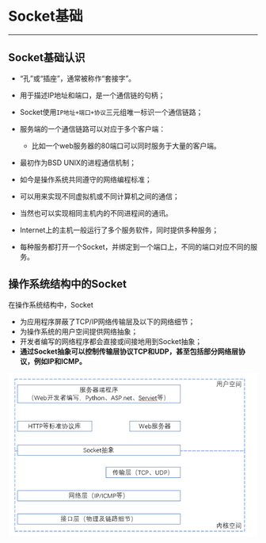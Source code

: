 # Socket基础
---
## Socket基础认识
- “孔”或“插座”，通常被称作“套接字”。


- 用于描述IP地址和端口，是一个通信链的句柄；
- Socket使用`IP地址+端口+协议`三元组唯一标识一个通信链路；
- 服务端的一个通信链路可以对应于多个客户端：
    - 比如一个web服务器的80端口可以同时服务于大量的客户端。


- 最初作为BSD UNIX的进程通信机制；
- 如今是操作系统共同遵守的网络编程标准；
- 可以用来实现不同虚拟机或不同计算机之间的通信；
- 当然也可以实现相同主机内的不同进程间的通讯。


- Internet上的主机一般运行了多个服务软件，同时提供多种服务；
- 每种服务都打开一个Socket，并绑定到一个端口上，不同的端口对应不同的服务。

## 操作系统结构中的Socket
在操作系统结构中，Socket
- 为应用程序屏蔽了TCP/IP网络传输层及以下的网络细节；
- 为操作系统的用户空间提供网络抽象；
 - 开发者编写的网络程序都会直接或间接地用到Socket抽象；
 - **通过Socket抽象可以控制传输层协议TCP和UDP，甚至包括部分网络层协议，例如IP和ICMP。**
 
![](/assets/Socket抽象.PNG) 